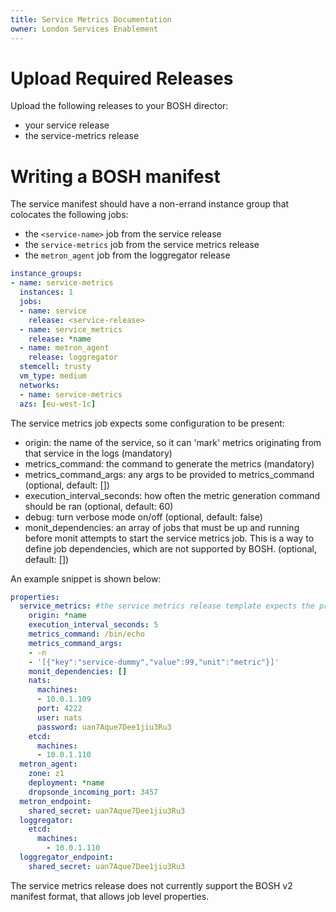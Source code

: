 ```yaml
---
title: Service Metrics Documentation
owner: London Services Enablement
---
```


# Upload Required Releases
Upload the following releases to your BOSH director:

* your service release
* the service-metrics release

# Writing a BOSH manifest
The service manifest should have a non-errand instance group that colocates the following jobs:

* the `<service-name>` job from the service release
* the `service-metrics` job from the service metrics release
* the `metron_agent` job from the loggregator release

```yaml
instance_groups:
- name: service-metrics
  instances: 1
  jobs:
  - name: service
    release: <service-release>
  - name: service_metrics
    release: *name
  - name: metron_agent
    release: loggregator
  stemcell: trusty
  vm_type: medium
  networks:
  - name: service-metrics
  azs: [eu-west-1c]
```

The service metrics job expects some configuration to be present:
* origin: the name of the service, so it can 'mark' metrics originating from that service in the logs (mandatory)
* metrics_command: the command to generate the metrics (mandatory)
* metrics_command_args: any args to be provided to metrics_command (optional, default: [])
* execution_interval_seconds: how often the metric generation command should be ran (optional, default: 60)
* debug: turn verbose mode on/off (optional, default: false)
* monit_dependencies: an array of jobs that must be up and running before monit attempts to start the service metrics job. This is a way to define job dependencies, which are not supported by BOSH. (optional, default: [])


An example snippet is shown below:

```yaml
properties:
  service_metrics: #the service metrics release template expects the property key to be service_metrics, even though the job is called service-metrics
    origin: *name
    execution_interval_seconds: 5
    metrics_command: /bin/echo
    metrics_command_args:
    - -n
    - '[{"key":"service-dummy","value":99,"unit":"metric"}]'
    monit_dependencies: []
    nats:
      machines:
      - 10.0.1.109
      port: 4222
      user: nats
      password: uan7Aque7Dee1jiu3Ru3
    etcd:
      machines:
      - 10.0.1.110
  metron_agent:
    zone: z1
    deployment: *name
    dropsonde_incoming_port: 3457
  metron_endpoint:
    shared_secret: uan7Aque7Dee1jiu3Ru3
  loggregator:
    etcd:
      machines:
        - 10.0.1.110
  loggregator_endpoint:
    shared_secret: uan7Aque7Dee1jiu3Ru3
```

The service metrics release does not currently support the BOSH v2 manifest format, that allows job level properties.

